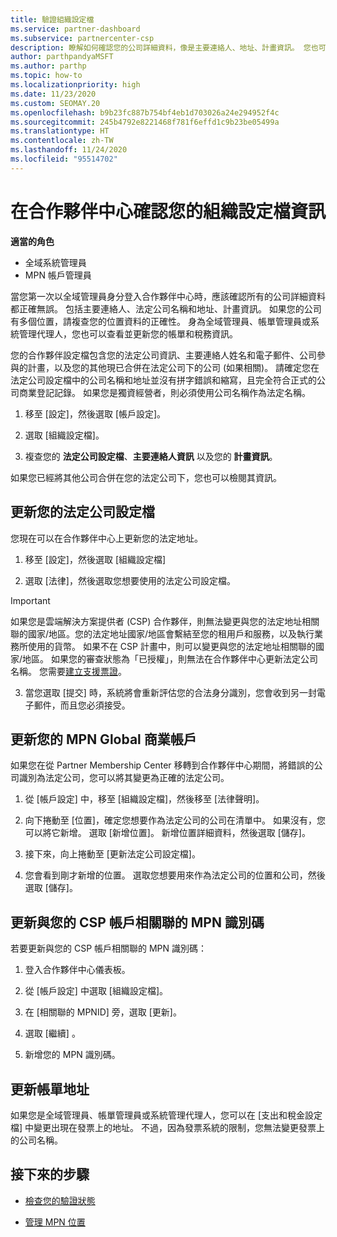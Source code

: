 ```yaml
---
title: 驗證組織設定檔
ms.service: partner-dashboard
ms.subservice: partnercenter-csp
description: 瞭解如何確認您的公司詳細資料，像是主要連絡人、地址、計畫資訊。 您也可以更新您的法定和帳單地址。
author: parthpandyaMSFT
ms.author: parthp
ms.topic: how-to
ms.localizationpriority: high
ms.date: 11/23/2020
ms.custom: SEOMAY.20
ms.openlocfilehash: b9b23fc887b754bf4eb1d703026a24e294952f4c
ms.sourcegitcommit: 245b4792e8221468f781f6effd1c9b23be05499a
ms.translationtype: HT
ms.contentlocale: zh-TW
ms.lasthandoff: 11/24/2020
ms.locfileid: "95514702"
---
```

# <a name="verify-your-organization-profile-information-in-partner-center"></a>在合作夥伴中心確認您的組織設定檔資訊

**適當的角色**

- 全域系統管理員
- MPN 帳戶管理員

當您第一次以全域管理員身分登入合作夥伴中心時，應該確認所有的公司詳細資料都正確無誤。 包括主要連絡人、法定公司名稱和地址、計畫資訊。 如果您的公司有多個位置，請複查您的位置資料的正確性。 身為全域管理員、帳單管理員或系統管理代理人，您也可以查看並更新您的帳單和稅務資訊。

您的合作夥伴設定檔包含您的法定公司資訊、主要連絡人姓名和電子郵件、公司參與的計畫，以及您的其他現已合併在法定公司下的公司 (如果相關)。 請確定您在法定公司設定檔中的公司名稱和地址並沒有拼字錯誤和縮寫，且完全符合正式的公司商業登記記錄。 如果您是獨資經營者，則必須使用公司名稱作為法定名稱。

1. 移至 [設定]，然後選取 [帳戶設定]。
 
1. 選取 [組織設定檔]。 

2. 複查您的 **法定公司設定檔**、**主要連絡人資訊** 以及您的 **計畫資訊**。

如果您已經將其他公司合併在您的法定公司下，您也可以檢閱其資訊。 

## <a name="update-your-legal-business-profile"></a>更新您的法定公司設定檔

您現在可以在合作夥伴中心上更新您的法定地址。

1. 移至 [設定]，然後選取 [組織設定檔]


2. 選取 [法律]，然後選取您想要使用的法定公司設定檔。

>[!Important]
>如果您是雲端解決方案提供者 (CSP) 合作夥伴，則無法變更與您的法定地址相關聯的國家/地區。您的法定地址國家/地區會繫結至您的租用戶和服務，以及執行業務所使用的貨幣。 如果不在 CSP 計畫中，則可以變更與您的法定地址相關聯的國家/地區。 如果您的審查狀態為「已授權」，則無法在合作夥伴中心更新法定公司名稱。 您需要[建立支援票證](https://partner.microsoft.com/dashboard/support/csp/servicerequests/create?stage=2&topicid=eb74583c-61b3-2124-bffc-00920e0ae772)。

3. 當您選取 [提交] 時，系統將會重新評估您的合法身分識別，您會收到另一封電子郵件，而且您必須接受。

## <a name="update-your-mpn-global-business-account"></a>更新您的 MPN Global 商業帳戶

如果您在從 Partner Membership Center 移轉到合作夥伴中心期間，將錯誤的公司識別為法定公司，您可以將其變更為正確的法定公司。

1. 從 [帳戶設定] 中，移至 [組織設定檔]，然後移至 [法律聲明]。

1.  向下捲動至 [位置]，確定您想要作為法定公司的公司在清單中。 如果沒有，您可以將它新增。 選取 [新增位置]。 新增位置詳細資料，然後選取 [儲存]。

2. 接下來，向上捲動至 [更新法定公司設定檔]。

3. 您會看到剛才新增的位置。 選取您想要用來作為法定公司的位置和公司，然後選取 [儲存]。

## <a name="update-your-mpn-id-associated-with-your-csp-account"></a>更新與您的 CSP 帳戶相關聯的 MPN 識別碼

若要更新與您的 CSP 帳戶相關聯的 MPN 識別碼：

1. 登入合作夥伴中心儀表板。
 
1. 從 [帳戶設定] 中選取 [組織設定檔]。

1. 在 [相關聯的 MPNID] 旁，選取 [更新]。
 
1. 選取 [繼續]  。
 
1. 新增您的 MPN 識別碼。


## <a name="update-your-billing-address"></a>更新帳單地址

如果您是全域管理員、帳單管理員或系統管理代理人，您可以在 [支出和稅金設定檔] 中變更出現在發票上的地址。 不過，因為發票系統的限制，您無法變更發票上的公司名稱。

## <a name="next-steps"></a>接下來的步驟


- [檢查您的驗證狀態](verification-responses.md)
 
- [管理 MPN 位置](manage-locations.md)




